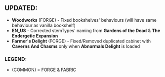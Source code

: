 ## UPDATED:
- **Woodworks** (FORGE) - Fixed bookshelves' behaviours (will have same behaviour as vanilla bookshelf)
- **EN_US** - Corrected stemTypes' naming from **Gardens of the Dead** & **The Endergetic Expansion**
- **Farmer's Delight** (FORGE) - Fixed/Removed duplicated cabinet with **Caverns And Chasms** only when **Abnormals Delight** is loaded

### LEGEND: 
- (COMMON) = FORGE & FABRIC